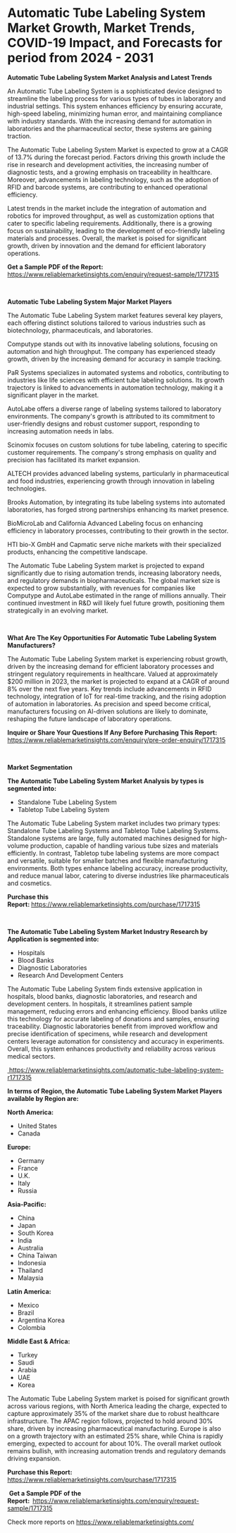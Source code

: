 <p><h1>Automatic Tube Labeling System Market Growth, Market Trends, COVID-19 Impact, and Forecasts for period from 2024 - 2031</h1></p><p><strong>Automatic Tube Labeling System Market Analysis and Latest Trends</strong></p>
<p><p>An Automatic Tube Labeling System is a sophisticated device designed to streamline the labeling process for various types of tubes in laboratory and industrial settings. This system enhances efficiency by ensuring accurate, high-speed labeling, minimizing human error, and maintaining compliance with industry standards. With the increasing demand for automation in laboratories and the pharmaceutical sector, these systems are gaining traction.</p><p>The Automatic Tube Labeling System Market is expected to grow at a CAGR of 13.7% during the forecast period. Factors driving this growth include the rise in research and development activities, the increasing number of diagnostic tests, and a growing emphasis on traceability in healthcare. Moreover, advancements in labeling technology, such as the adoption of RFID and barcode systems, are contributing to enhanced operational efficiency.</p><p>Latest trends in the market include the integration of automation and robotics for improved throughput, as well as customization options that cater to specific labeling requirements. Additionally, there is a growing focus on sustainability, leading to the development of eco-friendly labeling materials and processes. Overall, the market is poised for significant growth, driven by innovation and the demand for efficient laboratory operations.</p></p>
<p><strong>Get a Sample PDF of the Report:&nbsp;</strong> <a href="https://www.reliablemarketinsights.com/enquiry/request-sample/1717315?utm_campaign=1894&utm_medium=2&utm_source=Github&utm_content=ia&utm_term=28122024&utm_id=automatic-tube-labeling-system">https://www.reliablemarketinsights.com/enquiry/request-sample/1717315</a></p>
<p>&nbsp;</p>
<p><strong>Automatic Tube Labeling System Major Market Players</strong></p>
<p><p>The Automatic Tube Labeling System market features several key players, each offering distinct solutions tailored to various industries such as biotechnology, pharmaceuticals, and laboratories. </p><p>Computype stands out with its innovative labeling solutions, focusing on automation and high throughput. The company has experienced steady growth, driven by the increasing demand for accuracy in sample tracking. </p><p>PaR Systems specializes in automated systems and robotics, contributing to industries like life sciences with efficient tube labeling solutions. Its growth trajectory is linked to advancements in automation technology, making it a significant player in the market.</p><p>AutoLabe offers a diverse range of labeling systems tailored to laboratory environments. The company's growth is attributed to its commitment to user-friendly designs and robust customer support, responding to increasing automation needs in labs.</p><p>Scinomix focuses on custom solutions for tube labeling, catering to specific customer requirements. The company's strong emphasis on quality and precision has facilitated its market expansion.</p><p>ALTECH provides advanced labeling systems, particularly in pharmaceutical and food industries, experiencing growth through innovation in labeling technologies.</p><p>Brooks Automation, by integrating its tube labeling systems into automated laboratories, has forged strong partnerships enhancing its market presence. </p><p>BioMicroLab and California Advanced Labeling focus on enhancing efficiency in laboratory processes, contributing to their growth in the sector.</p><p>HTI bio-X GmbH and Capmatic serve niche markets with their specialized products, enhancing the competitive landscape.</p><p>The Automatic Tube Labeling System market is projected to expand significantly due to rising automation trends, increasing laboratory needs, and regulatory demands in biopharmaceuticals. The global market size is expected to grow substantially, with revenues for companies like Computype and AutoLabe estimated in the range of millions annually. Their continued investment in R&D will likely fuel future growth, positioning them strategically in an evolving market.</p></p>
<p>&nbsp;</p>
<p><strong>What Are The Key Opportunities For Automatic Tube Labeling System Manufacturers?</strong></p>
<p><p>The Automatic Tube Labeling System market is experiencing robust growth, driven by the increasing demand for efficient laboratory processes and stringent regulatory requirements in healthcare. Valued at approximately $200 million in 2023, the market is projected to expand at a CAGR of around 8% over the next five years. Key trends include advancements in RFID technology, integration of IoT for real-time tracking, and the rising adoption of automation in laboratories. As precision and speed become critical, manufacturers focusing on AI-driven solutions are likely to dominate, reshaping the future landscape of laboratory operations.</p></p>
<p><strong>Inquire or Share Your Questions If Any Before Purchasing This Report:</strong> <a href="https://www.reliablemarketinsights.com/enquiry/pre-order-enquiry/1717315?utm_campaign=1894&utm_medium=2&utm_source=Github&utm_content=ia&utm_term=28122024&utm_id=automatic-tube-labeling-system">https://www.reliablemarketinsights.com/enquiry/pre-order-enquiry/1717315</a></p>
<p>&nbsp;</p>
<p><strong>Market Segmentation</strong></p>
<p><strong>The Automatic Tube Labeling System Market Analysis by types is segmented into:</strong></p>
<p><ul><li>Standalone Tube Labeling System</li><li>Tabletop Tube Labeling System</li></ul></p>
<p><p>The Automatic Tube Labeling System market includes two primary types: Standalone Tube Labeling Systems and Tabletop Tube Labeling Systems. Standalone systems are large, fully automated machines designed for high-volume production, capable of handling various tube sizes and materials efficiently. In contrast, Tabletop tube labeling systems are more compact and versatile, suitable for smaller batches and flexible manufacturing environments. Both types enhance labeling accuracy, increase productivity, and reduce manual labor, catering to diverse industries like pharmaceuticals and cosmetics.</p></p>
<p><strong>Purchase this Report:&nbsp;</strong><a href="https://www.reliablemarketinsights.com/purchase/1717315?utm_campaign=1894&utm_medium=2&utm_source=Github&utm_content=ia&utm_term=28122024&utm_id=automatic-tube-labeling-system">https://www.reliablemarketinsights.com/purchase/1717315</a></p>
<p>&nbsp;</p>
<p><strong>The Automatic Tube Labeling System Market Industry Research by Application is segmented into:</strong></p>
<p><ul><li>Hospitals</li><li>Blood Banks</li><li>Diagnostic Laboratories</li><li>Research And Development Centers</li></ul></p>
<p><p>The Automatic Tube Labeling System finds extensive application in hospitals, blood banks, diagnostic laboratories, and research and development centers. In hospitals, it streamlines patient sample management, reducing errors and enhancing efficiency. Blood banks utilize this technology for accurate labeling of donations and samples, ensuring traceability. Diagnostic laboratories benefit from improved workflow and precise identification of specimens, while research and development centers leverage automation for consistency and accuracy in experiments. Overall, this system enhances productivity and reliability across various medical sectors.</p></p>
<p><a href="https://www.reliablemarketinsights.com/automatic-tube-labeling-system-r1717315?utm_campaign=1894&utm_medium=2&utm_source=Github&utm_content=ia&utm_term=28122024&utm_id=automatic-tube-labeling-system">&nbsp;https://www.reliablemarketinsights.com/automatic-tube-labeling-system-r1717315</a></p>
<p><strong>In terms of Region, the Automatic Tube Labeling System Market Players available by Region are:</strong></p>
<p>
    <p> <strong> North America: </strong>
        <ul>
            <li>United States</li>
            <li>Canada</li>
        </ul>
        </p> 
    <p> <strong> Europe: </strong>
        <ul>
            <li>Germany</li>
            <li>France</li>
            <li>U.K.</li>
            <li>Italy</li>
            <li>Russia</li>
        </ul>
        </p> 
    <p> <strong> Asia-Pacific: </strong>
        <ul>
            <li>China</li>
            <li>Japan</li>
            <li>South Korea</li>
            <li>India</li>
            <li>Australia</li>
            <li>China Taiwan</li>
            <li>Indonesia</li>
            <li>Thailand</li>
            <li>Malaysia</li>
        </ul>
        </p> 
    <p> <strong> Latin America: </strong>
        <ul>
            <li>Mexico</li>
            <li>Brazil</li>
            <li>Argentina Korea</li>
            <li>Colombia</li>
        </ul>
        </p> 
    <p> <strong> Middle East & Africa: </strong>
        <ul>
            <li>Turkey</li>
            <li>Saudi</li>
            <li>Arabia</li>
            <li>UAE</li>
            <li>Korea</li>
        </ul>
    </p>
    </p>
<p><p>The Automatic Tube Labeling System market is poised for significant growth across various regions, with North America leading the charge, expected to capture approximately 35% of the market share due to robust healthcare infrastructure. The APAC region follows, projected to hold around 30% share, driven by increasing pharmaceutical manufacturing. Europe is also on a growth trajectory with an estimated 25% share, while China is rapidly emerging, expected to account for about 10%. The overall market outlook remains bullish, with increasing automation trends and regulatory demands driving expansion.</p></p>
<p><strong>Purchase this Report: </strong><a href="https://www.reliablemarketinsights.com/purchase/1717315?utm_campaign=1894&utm_medium=2&utm_source=Github&utm_content=ia&utm_term=28122024&utm_id=automatic-tube-labeling-system">https://www.reliablemarketinsights.com/purchase/1717315</a></p>
<p>&nbsp;<strong>Get a Sample PDF of the Report:&nbsp;&nbsp;</strong><a href="https://www.reliablemarketinsights.com/enquiry/request-sample/1717315?utm_campaign=1894&utm_medium=2&utm_source=Github&utm_content=ia&utm_term=28122024&utm_id=automatic-tube-labeling-system">https://www.reliablemarketinsights.com/enquiry/request-sample/1717315</a></p>
<p><strong></strong></p>
<p>Check more reports on <a href="https://www.reliablemarketinsights.com/?utm_campaign=1894&utm_medium=2&utm_source=Github&utm_content=ia&utm_term=28122024&utm_id=automatic-tube-labeling-system">https://www.reliablemarketinsights.com/</a></p>